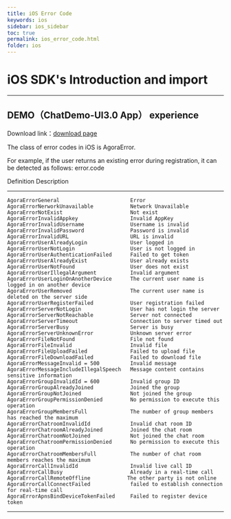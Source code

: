 ```yaml
---
title: iOS Error Code
keywords: ios
sidebar: ios_sidebar
toc: true
permalink: ios_error_code.html
folder: ios
---
```

# iOS SDK's Introduction and import

------------------------------------------------------------------------

## DEMO（ChatDemo-UI3.0 App） experience


Download link：[download page](http://www.easemob.com/download/im)

The class of error codes in iOS is AgoraError.

For example, if the user returns an existing error during registration, it can be detected as follows: error.code

 Definition                                 Description
------------------------------------ -------------------------------
	AgoraErrorGeneral                       Error
	AgoraErrorNerworkUnavailable            Network Unavailable
	AgoraErrorNotExist                      Not exist
	AgoraErrorInvalidAppkey                 Invalid AppKey
	AgoraErrorInvalidUsername               Username is invalid
	AgoraErrorInvalidPassword               Password is invalid
	AgoraErrorInvalidURL                    URL is invalid
	AgoraErrorUserAlreadyLogin              User logged in
	AgoraErrorUserNotLogin                  User is not logged in
	AgoraErrorUserAuthenticationFailed      Failed to get token
	AgoraErrorUserAlreadyExist              User already exists
	AgoraErrorUserNotFound                  User does not exist
	AgoraErrorUserIllegalArgument           Invalid argument
	AgoraErrorUserLoginOnAnotherDevice      The current user name is logged in on another device
	AgoraErrorUserRemoved                   The current user name is deleted on the server side
	AgoraErrorUserRegisterFailed            User registration failed
	AgoraErrorServerNotLogin                User has not login the server
	AgoraErrorServerNotReachable            Server not connected
	AgoraErrorServerTimeout                 Connection to server timed out
	AgoraErrorServerBusy                    Server is busy
	AgoraErrorServerUnknownError            Unknown server error
	AgoraErrorFileNotFound                  File not found
	AgoraErrorFileInvalid                   Invalid file
	AgoraErrorFileUploadFailed              Failed to upload file
	AgoraErrorFileDownloadFailed            Failed to download file
	AgoraErrorMessageInvalid = 500          Invalid message
	AgoraErrorMessageIncludeIllegalSpeech   Message content contains sensitive information
	AgoraErrorGroupInvalidId = 600          Invalid group ID
	AgoraErrorGroupAlreadyJoined            Joined the group
	AgoraErrorGroupNotJoined                Not joined the group
	AgoraErrorGroupPermissionDenied         No permission to execute this operation
	AgoraErrorGroupMembersFull              The number of group members has reached the maximum
	AgoraErrorChatroomInvalidId             Invalid chat room ID
	AgoraErrorChatroomAlreadyJoined         Joined the chat room
	AgoraErrorChatroomNotJoined             Not joined the chat room
	AgoraErrorChatroomPermissionDenied      No permission to execute this operation
	AgoraErrorChatroomMembersFull           The number of chat room members reaches the maximum
	AgoraErrorCallInvalidId                 Invalid live call ID
	AgoraErrorCallBusy                      Already in a real-time call
	AgoraErrorCallRemoteOffline            The other party is not online
	AgoraErrorCallConnectFailed             failed to establish connection for real-time call
	AgoraErrorApnsBindDeviceTokenFailed     Failed to register device token

------------------------------------------------------------------------



